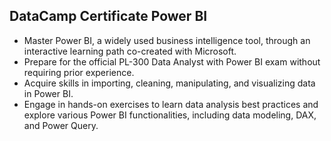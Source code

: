 ## DataCamp Certificate  Power BI
- Master Power BI, a widely used business intelligence tool, through an interactive learning path co-created with Microsoft.
- Prepare for the official PL-300 Data Analyst with Power BI exam without requiring prior experience.
- Acquire skills in importing, cleaning, manipulating, and visualizing data in Power BI.
- Engage in hands-on exercises to learn data analysis best practices and explore various Power BI functionalities, including data modeling, DAX, and Power Query.
